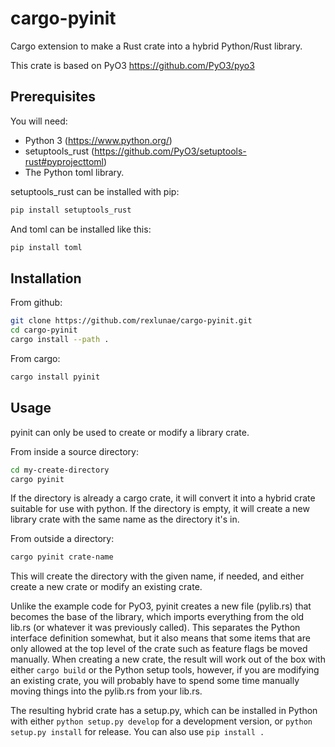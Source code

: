 # cargo-pyinit
Cargo extension to make a Rust crate into a hybrid Python/Rust library.

This crate is based on PyO3 https://github.com/PyO3/pyo3

## Prerequisites

You will need:

* Python 3 (https://www.python.org/)
* setuptools_rust (https://github.com/PyO3/setuptools-rust#pyprojecttoml)
* The Python toml library.

setuptools_rust can be installed with pip:

```bash
pip install setuptools_rust
```

And toml can be installed like this:
```bash
pip install toml
```

## Installation

From github:
```bash
git clone https://github.com/rexlunae/cargo-pyinit.git
cd cargo-pyinit
cargo install --path .
```

From cargo:
```bash
cargo install pyinit
```

## Usage

pyinit can only be used to create or modify a library crate.

From inside a source directory:
```bash
cd my-create-directory
cargo pyinit
```

If the directory is already a cargo crate, it will convert it into a hybrid crate suitable for use with python.  If the directory is empty, it will create a new library crate with the same name as the directory it's in.

From outside a directory:
```bash
cargo pyinit crate-name
```

This will create the directory with the given name, if needed, and either create a new crate or modify an existing crate.

Unlike the example code for PyO3, pyinit creates a new file (pylib.rs) that becomes the base of the library, which imports everything from the old lib.rs (or whatever it was previously called).  This separates the Python interface definition somewhat, but it also means that some items that are only allowed at the top level of the crate such as feature flags be moved manually.  When creating a new crate, the result will work out of the box with either `cargo build` or the Python setup tools, however, if you are modifying an existing crate, you will probably have to spend some time manually moving things into the pylib.rs from your lib.rs.

The resulting hybrid crate has a setup.py, which can be installed in Python with either `python setup.py develop` for a development version, or `python setup.py install` for release.  You can also use `pip install .`

